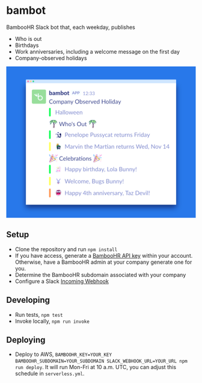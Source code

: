 # bambot

BambooHR Slack bot that, each weekday, publishes
- Who is out
- Birthdays
- Work anniversaries, including a welcome message on the first day
- Company-observed holidays

<img src="screenshot.png" alt="Slack screenshot of bambot message" width="512" style="border: none;"/>

## Setup

- Clone the repository and run `npm install`
- If you have access, generate a [BambooHR API key](https://www.bamboohr.com/api/documentation/) within your account. Otherwise, have a BambooHR admin at your company generate one for you.
- Determine the BambooHR subdomain associated with your company
- Configure a Slack [Incoming Webhook](https://slack.com/apps/manage/custom-integrations)

## Developing

- Run tests, `npm test`
- Invoke locally, `npm run invoke`

## Deploying

- Deploy to AWS, `BAMBOOHR_KEY=YOUR_KEY BAMBOOHR_SUBDOMAIN=YOUR_SUBDOMAIN SLACK_WEBHOOK_URL=YOUR_URL npm run deploy`. It will run Mon-Fri at 10 a.m. UTC, you can adjust this schedule in `serverless.yml`.
